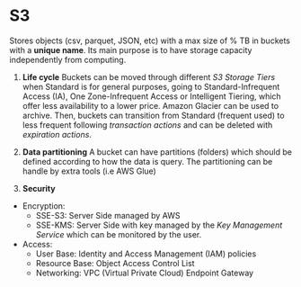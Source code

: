# S3

Stores objects (csv, parquet, JSON, etc) with a max size of % TB in buckets with a **unique name**.
Its main purpose is to have storage capacity independently from computing.

1. **Life cycle** 
Buckets can be moved through different *S3 Storage Tiers* when Standard is for general purposes, going to Standard-Infrequent Access (IA), One Zone-Infrequent Access or Intelligent Tiering, which offer less availability to a lower price.
Amazon Glacier can be used to archive.
Then, buckets can transition from Standard (frequent used) to less frequent following *transaction actions* and can be deleted with *expiration actions*.

2. **Data partitioning**
A bucket can have partitions (folders) which should be defined according to how the data is query.
The partitioning can be handle by extra tools (i.e AWS Glue)

3. **Security**

- Encryption:
    - SSE-S3: Server Side managed by AWS
    - SSE-KMS: Server Side with key managed by the *Key Management Service* which can be monitored by the user. 
- Access:
    - User Base: Identity and Access Management (IAM) policies
    - Resource Base: Object Access Control List
    - Networking: VPC (Virtual Private Cloud) Endpoint Gateway
